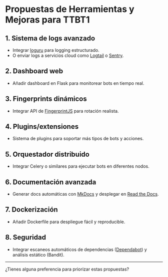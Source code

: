 # Propuestas de Herramientas y Mejoras para TTBT1

## 1. Sistema de logs avanzado

- Integrar [loguru](https://github.com/Delgan/loguru) para logging estructurado.
- O enviar logs a servicios cloud como [Logtail](https://logtail.com) o [Sentry](https://sentry.io).

## 2. Dashboard web

- Añadir dashboard en Flask para monitorear bots en tiempo real.

## 3. Fingerprints dinámicos

- Integrar API de [FingerprintJS](https://fingerprint.com) para rotación realista.

## 4. Plugins/extensiones

- Sistema de plugins para soportar más tipos de bots y acciones.

## 5. Orquestador distribuido

- Integrar Celery o similares para ejecutar bots en diferentes nodos.

## 6. Documentación avanzada

- Generar docs automáticas con [MkDocs](https://mkdocs.org/) y desplegar en [Read the Docs](https://readthedocs.org/).

## 7. Dockerización

- Añadir Dockerfile para despliegue fácil y reproducible.

## 8. Seguridad

- Integrar escaneos automáticos de dependencias ([Dependabot](https://github.com/dependabot)) y análisis estático (Bandit).

---
¿Tienes alguna preferencia para priorizar estas propuestas?